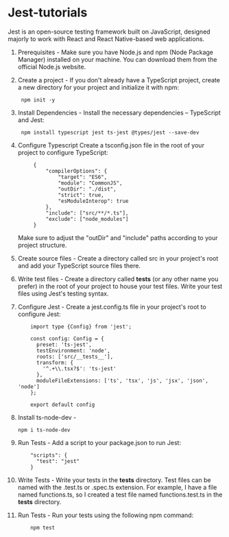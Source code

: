 # Jest-tutorials

Jest is an open-source testing framework built on JavaScript, designed majorly to work with React and React Native-based web applications.

1. Prerequisites -
    Make sure you have Node.js and npm (Node Package Manager) installed on your machine. You can download them from the official Node.js website.
   
3. Create a project -
   If you don't already have a TypeScript project, create a new directory for your project and initialize it with npm:
   
     	npm init -y
   
5. Install Dependencies - 
   Install the necessary dependencies – TypeScript and Jest:
   
    	npm install typescript jest ts-jest @types/jest --save-dev
   
6. Configure Typescript
   Create a tsconfig.json file in the root of your project to configure TypeScript:

			{
				"compilerOptions": {
					"target": "ES6",
					"module": "CommonJS",
					"outDir": "./dist",
					"strict": true,
					"esModuleInterop": true
				},
				"include": ["src/**/*.ts"],
				"exclude": ["node_modules"]
			}
   
    Make sure to adjust the "outDir" and "include" paths according to your project structure.

7. Create source files -
   Create a directory called src in your project's root and add your TypeScript source files there.

8. Write test files -
   Create a directory called __tests__ (or any other name you prefer) in the root of your project to house your test files. Write your test files using Jest's testing
   syntax.

10. Configure Jest - 
		Create a jest.config.ts file in your project's root to configure Jest:

			import type {Config} from 'jest';

			const config: Config = {
			  preset: 'ts-jest',
			  testEnvironment: 'node',
			  roots: ['src/__tests__'],
			  transform: {
			    '^.+\\.tsx?$': 'ts-jest'
			  },
			  moduleFileExtensions: ['ts', 'tsx', 'js', 'jsx', 'json', 'node']
			};

			export default config

11. Install ts-node-dev -

		npm i ts-node-dev

12. Run Tests -
		Add a script to your package.json to run Jest:

			"scripts": {
			  "test": "jest"
			}

13. Write Tests - 
		Write your tests in the __tests__ directory. Test files can be named with the .test.ts or .spec.ts extension. For example, I have a file named functions.ts, so I created a test file named functions.test.ts in the __tests__ directory.

14. Run Tests - 
		Run your tests using the following npm command:

	 		npm test


